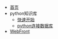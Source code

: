 * [首页](/_coverpage.md)
* python知识库
    * [快速开始](python.md)
    * [python连接数据库](python/python.md)
* [WebFront](/web_front/)